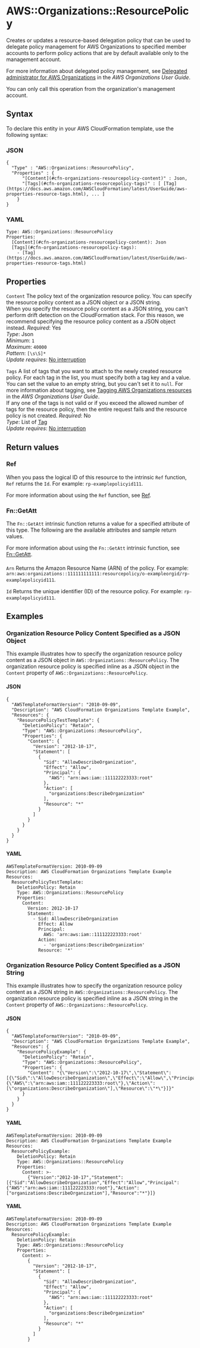# AWS::Organizations::ResourcePolicy<a name="aws-resource-organizations-resourcepolicy"></a>

Creates or updates a resource\-based delegation policy that can be used to delegate policy management for AWS Organizations to specified member accounts to perform policy actions that are by default available only to the management account\.

For more information about delegated policy management, see [Delegated administrator for AWS Organizations](https://docs.aws.amazon.com/organizations/latest/userguide/orgs_delegate_policies.html) in the _AWS Organizations User Guide_\.

You can only call this operation from the organization's management account\.

## Syntax<a name="aws-resource-organizations-resourcepolicy-syntax"></a>

To declare this entity in your AWS CloudFormation template, use the following syntax:

### JSON<a name="aws-resource-organizations-resourcepolicy-syntax.json"></a>

```
{
  "Type" : "AWS::Organizations::ResourcePolicy",
  "Properties" : {
      "[Content](#cfn-organizations-resourcepolicy-content)" : Json,
      "[Tags](#cfn-organizations-resourcepolicy-tags)" : [ [Tag](https://docs.aws.amazon.com/AWSCloudFormation/latest/UserGuide/aws-properties-resource-tags.html), ... ]
    }
}
```

### YAML<a name="aws-resource-organizations-resourcepolicy-syntax.yaml"></a>

```
Type: AWS::Organizations::ResourcePolicy
Properties:
  [Content](#cfn-organizations-resourcepolicy-content): Json
  [Tags](#cfn-organizations-resourcepolicy-tags):
    - [Tag](https://docs.aws.amazon.com/AWSCloudFormation/latest/UserGuide/aws-properties-resource-tags.html)
```

## Properties<a name="aws-resource-organizations-resourcepolicy-properties"></a>

`Content` <a name="cfn-organizations-resourcepolicy-content"></a>
The policy text of the organization resource policy\. You can specify the resource policy content as a JSON object or a JSON string\.  
When you specify the resource policy content as a JSON string, you can't perform drift detection on the CloudFormation stack\. For this reason, we recommend specifying the resource policy content as a JSON object instead\.
_Required_: Yes  
_Type_: Json  
_Minimum_: `1`  
_Maximum_: `40000`  
_Pattern_: `[\s\S]*`  
_Update requires_: [No interruption](https://docs.aws.amazon.com/AWSCloudFormation/latest/UserGuide/using-cfn-updating-stacks-update-behaviors.html#update-no-interrupt)

`Tags` <a name="cfn-organizations-resourcepolicy-tags"></a>
A list of tags that you want to attach to the newly created resource policy\. For each tag in the list, you must specify both a tag key and a value\. You can set the value to an empty string, but you can't set it to `null`\. For more information about tagging, see [Tagging AWS Organizations resources](https://docs.aws.amazon.com/organizations/latest/userguide/orgs_tagging.html) in the _AWS Organizations User Guide_\.  
If any one of the tags is not valid or if you exceed the allowed number of tags for the resource policy, then the entire request fails and the resource policy is not created\.
_Required_: No  
_Type_: List of [Tag](https://docs.aws.amazon.com/AWSCloudFormation/latest/UserGuide/aws-properties-resource-tags.html)  
_Update requires_: [No interruption](https://docs.aws.amazon.com/AWSCloudFormation/latest/UserGuide/using-cfn-updating-stacks-update-behaviors.html#update-no-interrupt)

## Return values<a name="aws-resource-organizations-resourcepolicy-return-values"></a>

### Ref<a name="aws-resource-organizations-resourcepolicy-return-values-ref"></a>

When you pass the logical ID of this resource to the intrinsic `Ref` function, `Ref` returns the `Id`\. For example: `rp-examplepolicyid111`\.

For more information about using the `Ref` function, see [Ref](https://docs.aws.amazon.com/AWSCloudFormation/latest/UserGuide/intrinsic-function-reference-ref.html)\.

### Fn::GetAtt<a name="aws-resource-organizations-resourcepolicy-return-values-fn--getatt"></a>

The `Fn::GetAtt` intrinsic function returns a value for a specified attribute of this type\. The following are the available attributes and sample return values\.

For more information about using the `Fn::GetAtt` intrinsic function, see [Fn::GetAtt](https://docs.aws.amazon.com/AWSCloudFormation/latest/UserGuide/intrinsic-function-reference-getatt.html)\.

#### <a name="aws-resource-organizations-resourcepolicy-return-values-fn--getatt-fn--getatt"></a>

`Arn` <a name="Arn-fn::getatt"></a>
Returns the Amazon Resource Name \(ARN\) of the policy\. For example: `arn:aws:organizations::111111111111:resourcepolicy/o-exampleorgid/rp-examplepolicyid111`\.

`Id` <a name="Id-fn::getatt"></a>
Returns the unique identifier \(ID\) of the resource policy\. For example: `rp-examplepolicyid111`\.

## Examples<a name="aws-resource-organizations-resourcepolicy--examples"></a>

### Organization Resource Policy Content Specified as a JSON Object<a name="aws-resource-organizations-resourcepolicy--examples--Organization_Resource_Policy_Content_Specified_as_a_JSON_Object"></a>

This example illustrates how to specify the organization resource policy content as a JSON object in `AWS::Organizations::ResourcePolicy`\. The organization resource policy is specified inline as a JSON object in the `Content` property of `AWS::Organizations::ResourcePolicy`\.

#### JSON<a name="aws-resource-organizations-resourcepolicy--examples--Organization_Resource_Policy_Content_Specified_as_a_JSON_Object--json"></a>

```
{
  "AWSTemplateFormatVersion": "2010-09-09",
  "Description": "AWS CloudFormation Organizations Template Example",
  "Resources": {
    "ResourcePolicyTestTemplate": {
      "DeletionPolicy": "Retain",
      "Type": "AWS::Organizations::ResourcePolicy",
      "Properties": {
        "Content": {
          "Version": "2012-10-17",
          "Statement": [
            {
              "Sid": "AllowDescribeOrganization",
              "Effect": "Allow",
              "Principal": {
                "AWS": "arn:aws:iam::111122223333:root"
              },
              "Action": [
                "organizations:DescribeOrganization"
              ],
              "Resource": "*"
            }
          ]
        }
      }
    }
  }
}
```

#### YAML<a name="aws-resource-organizations-resourcepolicy--examples--Organization_Resource_Policy_Content_Specified_as_a_JSON_Object--yaml"></a>

```
AWSTemplateFormatVersion: 2010-09-09
Description: AWS CloudFormation Organizations Template Example
Resources:
  ResourcePolicyTestTemplate:
    DeletionPolicy: Retain
    Type: AWS::Organizations::ResourcePolicy
    Properties:
      Content:
        Version: 2012-10-17
        Statement:
          - Sid: AllowDescribeOrganization
            Effect: Allow
            Principal:
              AWS: 'arn:aws:iam::111122223333:root'
            Action:
              - 'organizations:DescribeOrganization'
            Resource: '*'
```

### Organization Resource Policy Content Specified as a JSON String<a name="aws-resource-organizations-resourcepolicy--examples--Organization_Resource_Policy_Content_Specified_as_a_JSON_String"></a>

This example illustrates how to specify the organization resource policy content as a JSON string in `AWS::Organizations::ResourcePolicy`\. The organization resource policy is specified inline as a JSON string in the `Content` property of `AWS::Organizations::ResourcePolicy`\.

#### JSON<a name="aws-resource-organizations-resourcepolicy--examples--Organization_Resource_Policy_Content_Specified_as_a_JSON_String--json"></a>

```
{
  "AWSTemplateFormatVersion": "2010-09-09",
  "Description": "AWS CloudFormation Organizations Template Example",
  "Resources": {
    "ResourcePolicyExample": {
      "DeletionPolicy": "Retain",
      "Type": "AWS::Organizations::ResourcePolicy",
      "Properties": {
        "Content": "{\"Version\":\"2012-10-17\",\"Statement\":[{\"Sid\":\"AllowDescribeOrganization\",\"Effect\":\"Allow\",\"Principal\":{\"AWS\":\"arn:aws:iam::111122223333:root\"},\"Action\":[\"organizations:DescribeOrganization\"],\"Resource\":\"*\"}]}"
      }
    }
  }
}
```

#### YAML<a name="aws-resource-organizations-resourcepolicy--examples--Organization_Resource_Policy_Content_Specified_as_a_JSON_String--yaml"></a>

```
AWSTemplateFormatVersion: 2010-09-09
Description: AWS CloudFormation Organizations Template Example
Resources:
  ResourcePolicyExample:
    DeletionPolicy: Retain
    Type: AWS::Organizations::ResourcePolicy
    Properties:
      Content: >-
        {"Version":"2012-10-17","Statement":[{"Sid":"AllowDescribeOrganization","Effect":"Allow","Principal":{"AWS":"arn:aws:iam::111122223333:root"},"Action":["organizations:DescribeOrganization"],"Resource":"*"}]}
```

#### YAML<a name="aws-resource-organizations-resourcepolicy--examples--Organization_Resource_Policy_Content_Specified_as_a_JSON_String--yaml"></a>

```
AWSTemplateFormatVersion: 2010-09-09
Description: AWS CloudFormation Organizations Template Example
Resources:
  ResourcePolicyExample:
    DeletionPolicy: Retain
    Type: AWS::Organizations::ResourcePolicy
    Properties:
      Content: >-
        {
          "Version": "2012-10-17",
          "Statement": [
            {
              "Sid": "AllowDescribeOrganization",
              "Effect": "Allow",
              "Principal": {
                "AWS": "arn:aws:iam::111122223333:root"
              },
              "Action": [
                "organizations:DescribeOrganization"
              ],
              "Resource": "*"
            }
          ]
        }
```
